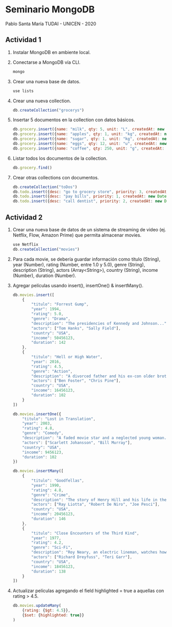 # Seminario MongoDB

Pablo Santa María
TUDAI - UNICEN - 2020

## Actividad 1

1. Instalar MongoDB en ambiente local.
2. Conectarse a MongoDB vía CLI.

    ```js
    mongo
    ```

3. Crear una nueva base de datos.

    ```js
    use lists
    ```

4. Crear una nueva collection.

    ```js
    db.createCollection("grocerys")
    ```

5. Insertar 5 documentos en la collection con datos básicos.

    ```js
    db.grocery.insert({name: "milk", qty: 5, unit: "L", createdAt: new Date()})
    db.grocery.insert({name: "apples", qty: 1, unit: "kg", createdAt: new Date()})
    db.grocery.insert({name: "sugar", qty: 1, unit: "kg", createdAt: new Date()})
    db.grocery.insert({name: "eggs", qty: 12, unit: "u", createdAt: new Date()})
    db.grocery.insert({name: "coffee", qty: 250, unit: "g", createdAt: new Date()})
    ```

6. Listar todos los documentos de la collection.

    ```js
    db.grocery.find()
    ```

7. Crear otras collections con documentos.

    ```js
    db.createCollection("toDos")
    db.todo.insert({desc: "go to grocery store", priority: 3, createdAt: new Date()})
    db.todo.insert({desc: "pay bills", priority: 1, createdAt: new Date()})
    db.todo.insert({desc: "call dentist", priority: 2, createdAt: new Date()})
    ```

## Actividad 2

1. Crear una nueva base de datos de un sistema de streaming de video (ej. Netflix, Flow, Amazon Prime) que permita almacenar movies.

    ```js
    use Netflix
    db.createCollection("movies")
    ```

2. Para cada movie, se debería guardar información como título (String), year (Number), rating (Number, entre 1.0 y 5.0), genre (String), description (String), actors (Array\<String\>), country (String), income (Number), duration (Number).
3. Agregar películas usando insert(), insertOne() & insertMany().

    ```js
    db.movies.insert([
        {
            "titulo": "Forrest Gump",
            "year": 1994,
            "rating": 5.0,
            "genre": "Drama",
            "description": "The presidencies of Kennedy and Johnson...",
            "actors": ["Tom Hanks", "Sally Field"],
            "country": "USA",
            "income": 50456123,
            "duration": 142
        },
        {
            "titulo": "Hell or High Water",
            "year": 2016,
            "rating": 4.5,
            "genre": "Action",
            "description": "A divorced father and his ex-con older brother...",
            "actors": ["Ben Foster", "Chris Pine"],
            "country": "USA",
            "income": 16456123,
            "duration": 102
        }
    ])

    db.movies.insertOne({
        "titulo": "Lost in Translation",
        "year": 2003,
        "rating": 4.8,
        "genre": "Comedy",
        "description": "A faded movie star and a neglected young woman...",
        "actors": ["Scarlett Johansson", "Bill Murray"],
        "country": "USA",
        "income": 9456123,
        "duration": 102
    })

    db.movies.insertMany([
        {
            "titulo": "Goodfellas",
            "year": 1990,
            "rating": 4.8,
            "genre": "Crime",
            "description": "The story of Henry Hill and his life in the mob...",
            "actors": ["Ray Liotta", "Robert De Niro", "Joe Pesci"],
            "country": "USA",
            "income": 20456123,
            "duration": 146
        },
        {
            "titulo": "Close Encounters of the Third Kind",
            "year": 1977,
            "rating": 4.2,
            "genre": "Sci-Fi",
            "description": "Roy Neary, an electric lineman, watches how...",
            "actors": ["Richard Dreyfuss", "Teri Garr"],
            "country": "USA",
            "income": 18456123,
            "duration": 138
        }
    ])
    ```

4. Actualizar películas agregando el field highlighted = true a aquellas con rating > 4.5.

    ```js
    db.movies.updateMany(
        {rating: {$gt: 4.5}},
        {$set: {highlighted: true}}
    )
    ```

